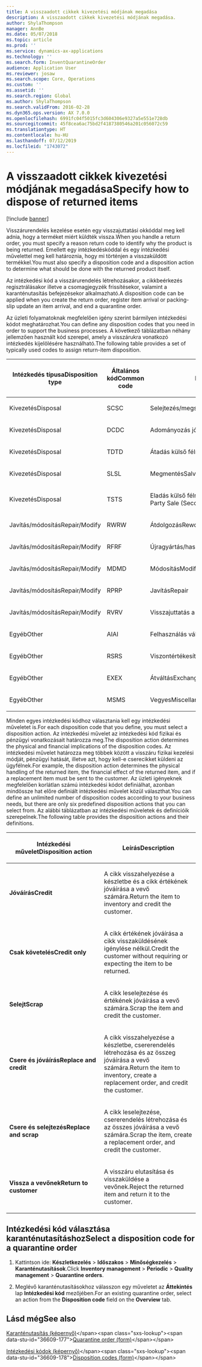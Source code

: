 ```yaml
---
title: A visszaadott cikkek kivezetési módjának megadása
description: A visszaadott cikkek kivezetési módjának megadása.
author: ShylaThompson
manager: AnnBe
ms.date: 05/07/2018
ms.topic: article
ms.prod: ''
ms.service: dynamics-ax-applications
ms.technology: ''
ms.search.form: InventQuarantineOrder
audience: Application User
ms.reviewer: josaw
ms.search.scope: Core, Operations
ms.custom: ''
ms.assetid: ''
ms.search.region: Global
ms.author: ShylaThompson
ms.search.validFrom: 2016-02-28
ms.dyn365.ops.version: AX 7.0.0
ms.openlocfilehash: 6991fc04f5015fc3d604306e9327a5e551e728db
ms.sourcegitcommit: 45f8cea6ac75bd2f4187380546a201c056072c59
ms.translationtype: HT
ms.contentlocale: hu-HU
ms.lasthandoff: 07/12/2019
ms.locfileid: "1743072"
---
```

# <a name="specify-how-to-dispose-of-returned-items"></a><span data-ttu-id="36609-103">A visszaadott cikkek kivezetési módjának megadása</span><span class="sxs-lookup"><span data-stu-id="36609-103">Specify how to dispose of returned items</span></span> 

[!include [banner](../includes/banner.md)]


<span data-ttu-id="36609-104">Visszárurendelés kezelése esetén egy visszajuttatási okkóddal meg kell adnia, hogy a terméket miért küldték vissza.</span><span class="sxs-lookup"><span data-stu-id="36609-104">When you handle a return order, you must specify a reason return code to identify why the product is being returned.</span></span> <span data-ttu-id="36609-105">Emellett egy intézkedéskóddal és egy intézkedési művelettel meg kell határoznia, hogy mi történjen a visszaküldött termékkel.</span><span class="sxs-lookup"><span data-stu-id="36609-105">You must also specify a disposition code and a disposition action to determine what should be done with the returned product itself.</span></span>

<span data-ttu-id="36609-106">Az intézkedési kód a visszárurendelés létrehozásakor, a cikkbeérkezés regisztrálásakor illetve a csomagjegyzék frissítésekor, valamint a karanténutasítás befejezésekor alkalmazható.</span><span class="sxs-lookup"><span data-stu-id="36609-106">A disposition code can be applied when you create the return order, register item arrival or packing-slip update an item arrival, and end a quarantine order.</span></span>

<span data-ttu-id="36609-107">Az üzleti folyamatoknak megfelelően igény szerint bármilyen intézkedési kódot meghatározhat.</span><span class="sxs-lookup"><span data-stu-id="36609-107">You can define any disposition codes that you need in order to support the business processes.</span></span> <span data-ttu-id="36609-108">A következő táblázatban néhány jellemzően használt kód szerepel, amely a visszárukra vonatkozó intézkedés kijelölésére használható.</span><span class="sxs-lookup"><span data-stu-id="36609-108">The following table provides a set of typically used codes to assign return-item disposition.</span></span>

<table>
<colgroup>
<col style="width: 33%" />
<col style="width: 33%" />
<col style="width: 33%" />
</colgroup>
<thead>
<tr class="header">
<th><p><span data-ttu-id="36609-109">Intézkedés típusa</span><span class="sxs-lookup"><span data-stu-id="36609-109">Disposition type</span></span></p></th>
<th><p><span data-ttu-id="36609-110">Általános kód</span><span class="sxs-lookup"><span data-stu-id="36609-110">Common code</span></span></p></th>
<th><p><span data-ttu-id="36609-111">Leírás</span><span class="sxs-lookup"><span data-stu-id="36609-111">Description</span></span></p></th>
</tr>
</thead>
<tbody>
<tr class="odd">
<td><p><span data-ttu-id="36609-112">Kivezetés</span><span class="sxs-lookup"><span data-stu-id="36609-112">Disposal</span></span></p></td>
<td><p><span data-ttu-id="36609-113">SC</span><span class="sxs-lookup"><span data-stu-id="36609-113">SC</span></span></p></td>
<td><p><span data-ttu-id="36609-114">Selejtezés/megsemmisítés</span><span class="sxs-lookup"><span data-stu-id="36609-114">Scrap/Destroy</span></span></p></td>
</tr>
<tr class="even">
<td><p><span data-ttu-id="36609-115">Kivezetés</span><span class="sxs-lookup"><span data-stu-id="36609-115">Disposal</span></span></p></td>
<td><p><span data-ttu-id="36609-116">DC</span><span class="sxs-lookup"><span data-stu-id="36609-116">DC</span></span></p></td>
<td><p><span data-ttu-id="36609-117">Adományozás jótékony célra</span><span class="sxs-lookup"><span data-stu-id="36609-117">Donate to Charity</span></span></p></td>
</tr>
<tr class="odd">
<td><p><span data-ttu-id="36609-118">Kivezetés</span><span class="sxs-lookup"><span data-stu-id="36609-118">Disposal</span></span></p></td>
<td><p><span data-ttu-id="36609-119">TD</span><span class="sxs-lookup"><span data-stu-id="36609-119">TD</span></span></p></td>
<td><p><span data-ttu-id="36609-120">Átadás külső félnek</span><span class="sxs-lookup"><span data-stu-id="36609-120">Third-Party Disposal</span></span></p></td>
</tr>
<tr class="even">
<td><p><span data-ttu-id="36609-121">Kivezetés</span><span class="sxs-lookup"><span data-stu-id="36609-121">Disposal</span></span></p></td>
<td><p><span data-ttu-id="36609-122">SL</span><span class="sxs-lookup"><span data-stu-id="36609-122">SL</span></span></p></td>
<td><p><span data-ttu-id="36609-123">Megmentés</span><span class="sxs-lookup"><span data-stu-id="36609-123">Salvage</span></span></p></td>
</tr>
<tr class="odd">
<td><p><span data-ttu-id="36609-124">Kivezetés</span><span class="sxs-lookup"><span data-stu-id="36609-124">Disposal</span></span></p></td>
<td><p><span data-ttu-id="36609-125">TS</span><span class="sxs-lookup"><span data-stu-id="36609-125">TS</span></span></p></td>
<td><p><span data-ttu-id="36609-126">Eladás külső félnek (másodlagos piacok)</span><span class="sxs-lookup"><span data-stu-id="36609-126">Third-Party Sale (Secondary Markets)</span></span></p></td>
</tr>
<tr class="even">
<td><p><span data-ttu-id="36609-127">Javítás/módosítás</span><span class="sxs-lookup"><span data-stu-id="36609-127">Repair/Modify</span></span></p></td>
<td><p><span data-ttu-id="36609-128">RW</span><span class="sxs-lookup"><span data-stu-id="36609-128">RW</span></span></p></td>
<td><p><span data-ttu-id="36609-129">Átdolgozás</span><span class="sxs-lookup"><span data-stu-id="36609-129">Rework</span></span></p></td>
</tr>
<tr class="odd">
<td><p><span data-ttu-id="36609-130">Javítás/módosítás</span><span class="sxs-lookup"><span data-stu-id="36609-130">Repair/Modify</span></span></p></td>
<td><p><span data-ttu-id="36609-131">RF</span><span class="sxs-lookup"><span data-stu-id="36609-131">RF</span></span></p></td>
<td><p><span data-ttu-id="36609-132">Újragyártás/hasznosítás</span><span class="sxs-lookup"><span data-stu-id="36609-132">Remanufacture/Refurbish</span></span></p></td>
</tr>
<tr class="even">
<td><p><span data-ttu-id="36609-133">Javítás/módosítás</span><span class="sxs-lookup"><span data-stu-id="36609-133">Repair/Modify</span></span></p></td>
<td><p><span data-ttu-id="36609-134">MD</span><span class="sxs-lookup"><span data-stu-id="36609-134">MD</span></span></p></td>
<td><p><span data-ttu-id="36609-135">Módosítás</span><span class="sxs-lookup"><span data-stu-id="36609-135">Modify</span></span></p></td>
</tr>
<tr class="odd">
<td><p><span data-ttu-id="36609-136">Javítás/módosítás</span><span class="sxs-lookup"><span data-stu-id="36609-136">Repair/Modify</span></span></p></td>
<td><p><span data-ttu-id="36609-137">RP</span><span class="sxs-lookup"><span data-stu-id="36609-137">RP</span></span></p></td>
<td><p><span data-ttu-id="36609-138">Javítás</span><span class="sxs-lookup"><span data-stu-id="36609-138">Repair</span></span></p></td>
</tr>
<tr class="even">
<td><p><span data-ttu-id="36609-139">Javítás/módosítás</span><span class="sxs-lookup"><span data-stu-id="36609-139">Repair/Modify</span></span></p></td>
<td><p><span data-ttu-id="36609-140">RV</span><span class="sxs-lookup"><span data-stu-id="36609-140">RV</span></span></p></td>
<td><p><span data-ttu-id="36609-141">Visszajuttatás a szállítóhoz</span><span class="sxs-lookup"><span data-stu-id="36609-141">Return to Vendor</span></span></p></td>
</tr>
<tr class="odd">
<td><p><span data-ttu-id="36609-142">Egyéb</span><span class="sxs-lookup"><span data-stu-id="36609-142">Other</span></span></p></td>
<td><p><span data-ttu-id="36609-143">AI</span><span class="sxs-lookup"><span data-stu-id="36609-143">AI</span></span></p></td>
<td><p><span data-ttu-id="36609-144">Felhasználás változatlan formában</span><span class="sxs-lookup"><span data-stu-id="36609-144">Use as is</span></span></p></td>
</tr>
<tr class="even">
<td><p><span data-ttu-id="36609-145">Egyéb</span><span class="sxs-lookup"><span data-stu-id="36609-145">Other</span></span></p></td>
<td><p><span data-ttu-id="36609-146">RS</span><span class="sxs-lookup"><span data-stu-id="36609-146">RS</span></span></p></td>
<td><p><span data-ttu-id="36609-147">Viszontértékesítés</span><span class="sxs-lookup"><span data-stu-id="36609-147">Resale</span></span></p></td>
</tr>
<tr class="odd">
<td><p><span data-ttu-id="36609-148">Egyéb</span><span class="sxs-lookup"><span data-stu-id="36609-148">Other</span></span></p></td>
<td><p><span data-ttu-id="36609-149">EX</span><span class="sxs-lookup"><span data-stu-id="36609-149">EX</span></span></p></td>
<td><p><span data-ttu-id="36609-150">Átváltás</span><span class="sxs-lookup"><span data-stu-id="36609-150">Exchange</span></span></p></td>
</tr>
<tr class="even">
<td><p><span data-ttu-id="36609-151">Egyéb</span><span class="sxs-lookup"><span data-stu-id="36609-151">Other</span></span></p></td>
<td><p><span data-ttu-id="36609-152">MS</span><span class="sxs-lookup"><span data-stu-id="36609-152">MS</span></span></p></td>
<td><p><span data-ttu-id="36609-153">Vegyes</span><span class="sxs-lookup"><span data-stu-id="36609-153">Miscellaneous</span></span></p></td>
</tr>
</tbody>
</table>


<span data-ttu-id="36609-154">Minden egyes intézkedési kódhoz választania kell egy intézkedési műveletet is.</span><span class="sxs-lookup"><span data-stu-id="36609-154">For each disposition code that you define, you must select a disposition action.</span></span> <span data-ttu-id="36609-155">Az intézkedési művelet az intézkedési kód fizikai és pénzügyi vonatkozásait határozza meg.</span><span class="sxs-lookup"><span data-stu-id="36609-155">The disposition action determines the physical and financial implications of the disposition codes.</span></span> <span data-ttu-id="36609-156">Az intézkedési művelet határozza meg többek között a visszáru fizikai kezelési módját, pénzügyi hatását, illetve azt, hogy kell-e cserecikket küldeni az ügyfélnek.</span><span class="sxs-lookup"><span data-stu-id="36609-156">For example, the disposition action determines the physical handling of the returned item, the financial effect of the returned item, and if a replacement item must be sent to the customer.</span></span> <span data-ttu-id="36609-157">Az üzleti igényeknek megfelelően korlátlan számú intézkedési kódot definiálhat, azonban mindössze hat előre definiált intézkedési művelet közül választhat.</span><span class="sxs-lookup"><span data-stu-id="36609-157">You can define an unlimited number of disposition codes according to your business needs, but there are only six predefined disposition actions that you can select from.</span></span> <span data-ttu-id="36609-158">Az alábbi táblázatban az intézkedési műveletek és definícióik szerepelnek.</span><span class="sxs-lookup"><span data-stu-id="36609-158">The following table provides the disposition actions and their definitions.</span></span>

<table>
<colgroup>
<col style="width: 50%" />
<col style="width: 50%" />
</colgroup>
<thead>
<tr class="header">
<th><p><span data-ttu-id="36609-159">Intézkedési művelet</span><span class="sxs-lookup"><span data-stu-id="36609-159">Disposition action</span></span></p></th>
<th><p><span data-ttu-id="36609-160">Leírás</span><span class="sxs-lookup"><span data-stu-id="36609-160">Description</span></span></p></th>
</tr>
</thead>
<tbody>
<tr class="odd">
<td><p><span data-ttu-id="36609-161"><strong>Jóváírás</strong></span><span class="sxs-lookup"><span data-stu-id="36609-161"><strong>Credit</strong></span></span></p></td>
<td><p><span data-ttu-id="36609-162">A cikk visszahelyezése a készletbe és a cikk értékének jóváírása a vevő számára.</span><span class="sxs-lookup"><span data-stu-id="36609-162">Return the item to inventory and credit the customer.</span></span></p></td>
</tr>
<tr class="even">
<td><p><span data-ttu-id="36609-163"><strong>Csak követelés</strong></span><span class="sxs-lookup"><span data-stu-id="36609-163"><strong>Credit only</strong></span></span></p></td>
<td><p><span data-ttu-id="36609-164">A cikk értékének jóváírása a cikk visszaküldésének igénylése nélkül.</span><span class="sxs-lookup"><span data-stu-id="36609-164">Credit the customer without requiring or expecting the item to be returned.</span></span></p></td>
</tr>
<tr class="odd">
<td><p><span data-ttu-id="36609-165"><strong>Selejt</strong></span><span class="sxs-lookup"><span data-stu-id="36609-165"><strong>Scrap</strong></span></span></p></td>
<td><p><span data-ttu-id="36609-166">A cikk leselejtezése és értékének jóváírása a vevő számára.</span><span class="sxs-lookup"><span data-stu-id="36609-166">Scrap the item and credit the customer.</span></span></p></td>
</tr>
<tr class="even">
<td><p><span data-ttu-id="36609-167"><strong>Csere és jóváírás</strong></span><span class="sxs-lookup"><span data-stu-id="36609-167"><strong>Replace and credit</strong></span></span></p></td>
<td><p><span data-ttu-id="36609-168">A cikk visszahelyezése a készletbe, csererendelés létrehozása és az összeg jóváírása a vevő számára.</span><span class="sxs-lookup"><span data-stu-id="36609-168">Return the item to inventory, create a replacement order, and credit the customer.</span></span></p></td>
</tr>
<tr class="odd">
<td><p><span data-ttu-id="36609-169"><strong>Csere és selejtezés</strong></span><span class="sxs-lookup"><span data-stu-id="36609-169"><strong>Replace and scrap</strong></span></span></p></td>
<td><p><span data-ttu-id="36609-170">A cikk leselejtezése, csererendelés létrehozása és az összes jóváírása a vevő számára.</span><span class="sxs-lookup"><span data-stu-id="36609-170">Scrap the item, create a replacement order, and credit the customer.</span></span></p></td>
</tr>
<tr class="even">
<td><p><span data-ttu-id="36609-171"><strong>Vissza a vevőnek</strong></span><span class="sxs-lookup"><span data-stu-id="36609-171"><strong>Return to customer</strong></span></span></p></td>
<td><p><span data-ttu-id="36609-172">A visszáru elutasítása és visszaküldése a vevőnek.</span><span class="sxs-lookup"><span data-stu-id="36609-172">Reject the returned item and return it to the customer.</span></span></p></td>
</tr>
</tbody>
</table>


## <a name="select-a-disposition-code-for-a-quarantine-order"></a><span data-ttu-id="36609-173">Intézkedési kód választása karanténutasításhoz</span><span class="sxs-lookup"><span data-stu-id="36609-173">Select a disposition code for a quarantine order</span></span>

1.  <span data-ttu-id="36609-174">Kattintson ide: **Készletkezelés** \> **Időszakos** \> **Minőségkezelés** \> **Karanténutasítások**.</span><span class="sxs-lookup"><span data-stu-id="36609-174">Click **Inventory management** \> **Periodic** \> **Quality management** \> **Quarantine orders**.</span></span>

2.  <span data-ttu-id="36609-175">Meglévő karanténutasításokhoz válasszon egy műveletet az **Áttekintés** lap **Intézkedési kód** mezőjében.</span><span class="sxs-lookup"><span data-stu-id="36609-175">For an existing quarantine order, select an action from the **Disposition code** field on the **Overview** tab.</span></span>



## <a name="see-also"></a><span data-ttu-id="36609-176">Lásd még</span><span class="sxs-lookup"><span data-stu-id="36609-176">See also</span></span>

<span data-ttu-id="36609-177">[Karanténutasítás (képernyő)](https://technet.microsoft.com/library/aa554073(v=ax.60))</span><span class="sxs-lookup"><span data-stu-id="36609-177">[Quarantine order (form)](https://technet.microsoft.com/library/aa554073(v=ax.60))</span></span>

<span data-ttu-id="36609-178">[Intézkedési kódok (képernyő)](https://technet.microsoft.com/library/hh597113\(v=ax.60\))</span><span class="sxs-lookup"><span data-stu-id="36609-178">[Disposition codes (form)](https://technet.microsoft.com/library/hh597113\(v=ax.60\))</span></span>

  


